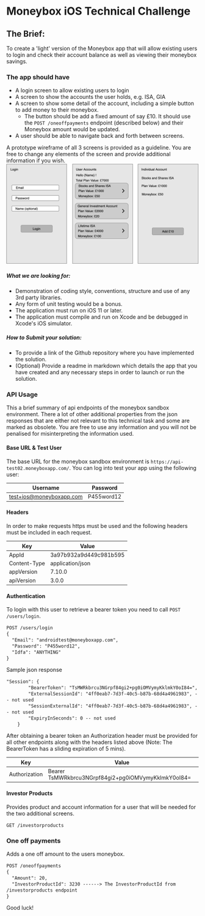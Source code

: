 # Moneybox iOS Technical Challenge

## The Brief:

To create a 'light' version of the Moneybox app that will allow existing users to login and check their account balance as well as viewing their moneybox savings.

### The app should have
- A login screen to allow existing users to login
- A screen to show the accounts the user holds, e.g. ISA, GIA
- A screen to show some detail of the account, including a simple button to add money to their moneybox.
  - The button should be add a fixed amount of say £10. It should use the `POST /oneoffpayments` endpoint (described below) and their Moneybox amount would be updated.
- A user should be able to navigate back and forth between screens.

A prototype wireframe of all 3 screens is provided as a guideline. You are free to change any elements of the screen and provide additional information if you wish.
![](wireframe.png)

##### What we are looking for:
 - Demonstration of coding style, conventions, structure and use of any 3rd party libraries.
 - Any form of unit testing would be a bonus.
 - The application must run on iOS 11 or later.
 - The application must compile and run on Xcode and be debugged in Xcode's iOS simulator.

##### How to Submit your solution:
 - To provide a link of the Github repository where you have implemented the solution.
 - (Optional) Provide a readme in markdown which details the app that you have created and any necessary steps in order to launch or run the solution.

### API Usage
This a brief summary of api endpoints of the moneybox sandbox environment. There a lot of other additional properties from the json responses that are either not relevant to this technical task and some are marked as obsolete. You are free to use any information and you will not be penalised for misinterpreting  the information used.

#### Base URL & Test User
The base URL for the moneybox sandbox environment is `https://api-test02.moneyboxapp.com/`.
You can log into test your app using the following user:

|  Username          | Password         |
| ------------- | ------------- |
| test+ios@moneyboxapp.com  | P455word12  |

#### Headers

In order to make requests https must be used and the following headers must be included in each request.

|  Key | Value |
| ------------- | ------------- |
| AppId  | 3a97b932a9d449c981b595  |
| Content-Type  | application/json  |
| appVersion | 7.10.0 |
| apiVersion | 3.0.0 |

#### Authentication
To login with this user to retrieve a bearer token you need to call `POST /users/login`.
```
POST /users/login
{
  "Email": "androidtest@moneyboxapp.com",
  "Password": "P455word12",
  "Idfa": "ANYTHING"
}
```
Sample json response
```
"Session": {
        "BearerToken": "TsMWRkbrcu3NGrpf84gi2+pg0iOMVymyKklmkY0oI84=",
        "ExternalSessionId": "4ff0eab7-7d3f-40c5-b87b-68d4a4961983", -- not used
        "SessionExternalId": "4ff0eab7-7d3f-40c5-b87b-68d4a4961983", -- not used
        "ExpiryInSeconds": 0 -- not used
    }
```
After obtaining a bearer token an Authorization header must be provided for all other endpoints along with the headers listed above (Note: The BearerToken has a sliding expiration of 5 mins).

|  Key          | Value         |
| ------------- | ------------- |
| Authorization  | Bearer TsMWRkbrcu3NGrpf84gi2+pg0iOMVymyKklmkY0oI84=  |

#### Investor Products
Provides product and account information for a user that will be needed for the two additional screens.
```
GET /investorproducts
```
### One off payments
Adds a one off amount to the users moneybox.
```
POST /oneoffpayments
{
  "Amount": 20,
  "InvestorProductId": 3230 ------> The InvestorProductId from /investorproducts endpoint
}
```
Good luck!








